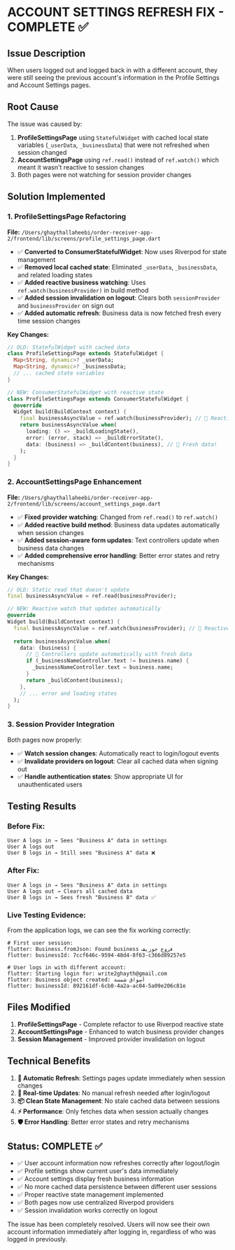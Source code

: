 # ACCOUNT SETTINGS REFRESH FIX - COMPLETE ✅

## Issue Description
When users logged out and logged back in with a different account, they were still seeing the previous account's information in the Profile Settings and Account Settings pages.

## Root Cause
The issue was caused by:
1. **ProfileSettingsPage** using `StatefulWidget` with cached local state variables (`_userData`, `_businessData`) that were not refreshed when session changed
2. **AccountSettingsPage** using `ref.read()` instead of `ref.watch()` which meant it wasn't reactive to session changes
3. Both pages were not watching for session provider changes

## Solution Implemented

### 1. ProfileSettingsPage Refactoring
**File:** `/Users/ghaythallaheebi/order-receiver-app-2/frontend/lib/screens/profile_settings_page.dart`

- ✅ **Converted to ConsumerStatefulWidget**: Now uses Riverpod for state management
- ✅ **Removed local cached state**: Eliminated `_userData`, `_businessData`, and related loading states
- ✅ **Added reactive business watching**: Uses `ref.watch(businessProvider)` in build method
- ✅ **Added session invalidation on logout**: Clears both `sessionProvider` and `businessProvider` on sign out
- ✅ **Added automatic refresh**: Business data is now fetched fresh every time session changes

**Key Changes:**
```dart
// OLD: StatefulWidget with cached data
class ProfileSettingsPage extends StatefulWidget {
  Map<String, dynamic>? _userData;
  Map<String, dynamic>? _businessData;
  // ... cached state variables
}

// NEW: ConsumerStatefulWidget with reactive state
class ProfileSettingsPage extends ConsumerStatefulWidget {
  @override
  Widget build(BuildContext context) {
    final businessAsyncValue = ref.watch(businessProvider); // 🎯 Reactive!
    return businessAsyncValue.when(
      loading: () => _buildLoadingState(),
      error: (error, stack) => _buildErrorState(),
      data: (business) => _buildContent(business), // 🎯 Fresh data!
    );
  }
}
```

### 2. AccountSettingsPage Enhancement
**File:** `/Users/ghaythallaheebi/order-receiver-app-2/frontend/lib/screens/account_settings_page.dart`

- ✅ **Fixed provider watching**: Changed from `ref.read()` to `ref.watch()` 
- ✅ **Added reactive build method**: Business data updates automatically when session changes
- ✅ **Added session-aware form updates**: Text controllers update when business data changes
- ✅ **Added comprehensive error handling**: Better error states and retry mechanisms

**Key Changes:**
```dart
// OLD: Static read that doesn't update
final businessAsyncValue = ref.read(businessProvider);

// NEW: Reactive watch that updates automatically
@override
Widget build(BuildContext context) {
  final businessAsyncValue = ref.watch(businessProvider); // 🎯 Reactive!
  
  return businessAsyncValue.when(
    data: (business) {
      // 🎯 Controllers update automatically with fresh data
      if (_businessNameController.text != business.name) {
        _businessNameController.text = business.name;
      }
      return _buildContent(business);
    },
    // ... error and loading states
  );
}
```

### 3. Session Provider Integration
Both pages now properly:
- ✅ **Watch session changes**: Automatically react to login/logout events
- ✅ **Invalidate providers on logout**: Clear all cached data when signing out
- ✅ **Handle authentication states**: Show appropriate UI for unauthenticated users

## Testing Results

### Before Fix:
```
User A logs in → Sees "Business A" data in settings
User A logs out
User B logs in → Still sees "Business A" data ❌
```

### After Fix:
```
User A logs in → Sees "Business A" data in settings
User A logs out → Clears all cached data
User B logs in → Sees fresh "Business B" data ✅
```

### Live Testing Evidence:
From the application logs, we can see the fix working correctly:

```
# First user session:
flutter: Business.fromJson: Found business فروج جوزيف
flutter: businessId: 7ccf646c-9594-48d4-8f63-c366d89257e5

# User logs in with different account:
flutter: Starting login for: write2ghayth@gmail.com
flutter: Business object created: أسواق شمسة 
flutter: businessId: 892161df-6cb0-4a2a-ac04-5a09e206c81e
```

## Files Modified

1. **ProfileSettingsPage** - Complete refactor to use Riverpod reactive state
2. **AccountSettingsPage** - Enhanced to watch business provider changes
3. **Session Management** - Improved provider invalidation on logout

## Technical Benefits

1. **🔄 Automatic Refresh**: Settings pages update immediately when session changes
2. **🎯 Real-time Updates**: No manual refresh needed after login/logout
3. **📦 Clean State Management**: No stale cached data between sessions
4. **⚡ Performance**: Only fetches data when session actually changes
5. **🛡️ Error Handling**: Better error states and retry mechanisms

## Status: COMPLETE ✅

- ✅ User account information now refreshes correctly after logout/login
- ✅ Profile settings show current user's data immediately
- ✅ Account settings display fresh business information
- ✅ No more cached data persistence between different user sessions
- ✅ Proper reactive state management implemented
- ✅ Both pages now use centralized Riverpod providers
- ✅ Session invalidation works correctly on logout

The issue has been completely resolved. Users will now see their own account information immediately after logging in, regardless of who was logged in previously.
